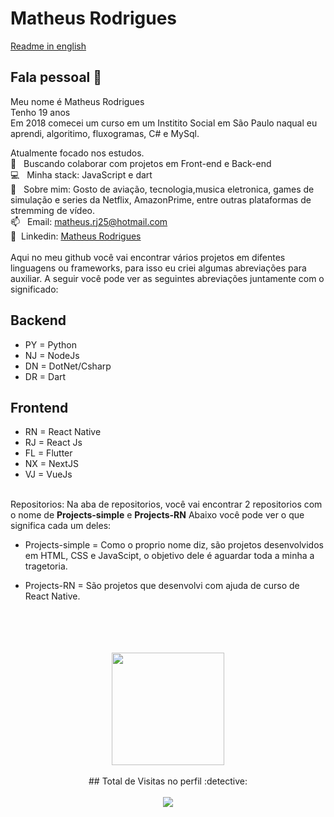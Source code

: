 # Matheus Rodrigues

[Readme in english](README_ENG.md)
## Fala pessoal 👋
Meu nome é Matheus Rodrigues
<br/>Tenho 19 anos 
<br/>Em 2018 comecei um curso em um Institito Social em São Paulo naqual eu aprendi, algoritimo, fluxogramas, C# e MySql.

 Atualmente focado nos estudos. 
 <br/> :purple_heart: &nbsp; Buscando colaborar com projetos em Front-end e Back-end
 <br/> :computer: &nbsp; Minha stack: JavaScript e dart
 <br/> 💬  &nbsp; Sobre mim: Gosto de aviação, tecnologia,musica eletronica, games de simulação e series da Netflix, AmazonPrime, entre outras plataformas de stremming de vídeo.
 <br/> 📫 &nbsp; Email: matheus.rj25@hotmail.com
 <br/> 💙 &nbsp;Linkedin: [Matheus Rodrigues](https://www.linkedin.com/in/matheus-rodrigues-29759a165) 
 <br/>
 <br/> Aqui no meu github você vai encontrar vários projetos em difentes linguagens ou frameworks, para isso eu criei algumas abreviações para auxiliar. A seguir você pode ver as seguintes abreviações juntamente com o significado: 
## Backend
  - PY = Python
  - NJ = NodeJs
  - DN = DotNet/Csharp
  - DR = Dart
## Frontend
 - RN = React Native
 - RJ = React Js
 - FL = Flutter
 - NX = NextJS
 - VJ = VueJs
<br/>
Repositorios: Na aba de repositorios, você vai encontrar 2 repositorios com o nome de <strong>Projects-simple</strong> e <strong>Projects-RN</strong> Abaixo você pode ver o que significa cada um deles:

 - Projects-simple = Como o proprio nome diz, são projetos desenvolvidos em HTML, CSS e JavaScipt, o objetivo dele é aguardar toda a minha a tragetoria.

 - Projects-RN = São projetos que desenvolvi com ajuda de curso de React Native.
 <br/>
 <br/>
 <br/>
 <br/>
 <div align="center">
  <img height="180em" src="https://github-readme-stats.vercel.app/api/top-langs/?username=matheusrodri&layout=compact&langs_count=7&theme=dark"/>
 <br>
 <br>
  ## Total de Visitas no perfil :detective: 
 <br>
 <br>
    <img alingn="center" src="https://profile-counter.glitch.me/matheusrodri/count.svg" />
</div>
</div>
<br/>
<br/>
